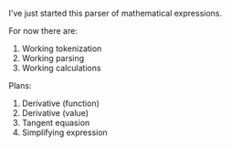 I've just started this parser of mathematical expressions.

For now there are:
1) Working tokenization
2) Working parsing
3) Working calculations

Plans:
1) Derivative (function)
2) Derivative (value)
3) Tangent equasion
4) Simplifying expression
